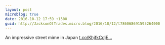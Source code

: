 ```yaml
---
layout: post
microblog: true
date: 2016-10-12 17:59 +1300
guid: http://JacksonOfTrades.micro.blog/2016/10/12/t786068691595264000.html
---
```

An impressive street mime in Japan [t.co/KhjfkCdjE...](https://t.co/KhjfkCdjEG)
